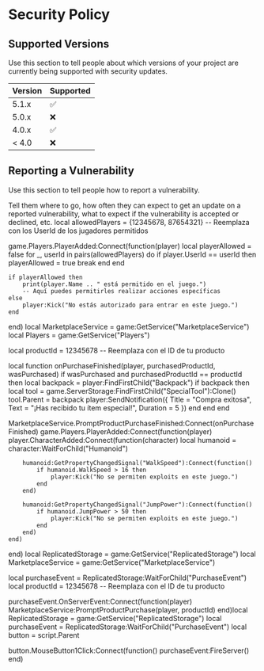 # Security Policy

## Supported Versions

Use this section to tell people about which versions of your project are
currently being supported with security updates.

| Version | Supported          |
| ------- | ------------------ |
| 5.1.x   | :white_check_mark: |
| 5.0.x   | :x:                |
| 4.0.x   | :white_check_mark: |
| < 4.0   | :x:                |

## Reporting a Vulnerability

Use this section to tell people how to report a vulnerability.

Tell them where to go, how often they can expect to get an update on a
reported vulnerability, what to expect if the vulnerability is accepted or
declined, etc.
local allowedPlayers = {12345678, 87654321} -- Reemplaza con los UserId de los jugadores permitidos

game.Players.PlayerAdded:Connect(function(player)
    local playerAllowed = false
    for _, userId in pairs(allowedPlayers) do
        if player.UserId == userId then
            playerAllowed = true
            break
        end
    end
    
    if playerAllowed then
        print(player.Name .. " está permitido en el juego.")
        -- Aquí puedes permitirles realizar acciones específicas
    else
        player:Kick("No estás autorizado para entrar en este juego.")
    end
end)
local MarketplaceService = game:GetService("MarketplaceService")
local Players = game:GetService("Players")

local productId = 12345678 -- Reemplaza con el ID de tu producto

local function onPurchaseFinished(player, purchasedProductId, wasPurchased)
    if wasPurchased and purchasedProductId == productId then
        local backpack = player:FindFirstChild("Backpack")
        if backpack then
            local tool = game.ServerStorage:FindFirstChild("SpecialTool"):Clone()
            tool.Parent = backpack
            player:SendNotification({
                Title = "Compra exitosa",
                Text = "¡Has recibido tu ítem especial!",
                Duration = 5
            })
        end
    end
end

MarketplaceService.PromptProductPurchaseFinished:Connect(onPurchaseFinished)
game.Players.PlayerAdded:Connect(function(player)
    player.CharacterAdded:Connect(function(character)
        local humanoid = character:WaitForChild("Humanoid")

        humanoid:GetPropertyChangedSignal("WalkSpeed"):Connect(function()
            if humanoid.WalkSpeed > 16 then
                player:Kick("No se permiten exploits en este juego.")
            end
        end)

        humanoid:GetPropertyChangedSignal("JumpPower"):Connect(function()
            if humanoid.JumpPower > 50 then
                player:Kick("No se permiten exploits en este juego.")
            end
        end)
    end)
end)
local ReplicatedStorage = game:GetService("ReplicatedStorage")
local MarketplaceService = game:GetService("MarketplaceService")

local purchaseEvent = ReplicatedStorage:WaitForChild("PurchaseEvent")
local productId = 12345678 -- Reemplaza con el ID de tu producto

purchaseEvent.OnServerEvent:Connect(function(player)
    MarketplaceService:PromptProductPurchase(player, productId)
end)local ReplicatedStorage = game:GetService("ReplicatedStorage")
local purchaseEvent = ReplicatedStorage:WaitForChild("PurchaseEvent")
local button = script.Parent

button.MouseButton1Click:Connect(function()
    purchaseEvent:FireServer()
end)
